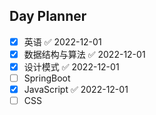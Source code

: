 ## Day Planner
- [x] 英语 ✅ 2022-12-01
- [x] 数据结构与算法 ✅ 2022-12-01
- [x] 设计模式 ✅ 2022-12-01
- [ ] SpringBoot
- [x] JavaScript ✅ 2022-12-01
- [ ] CSS